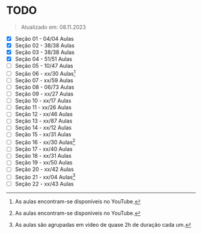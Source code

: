 # TODO

> Atualizado em: 08.11.2023

-   [x] Seção 01 - 04/04 Aulas
-   [x] Seção 02 - 38/38 Aulas
-   [x] Seção 03 - 38/38 Aulas
-   [x] Seção 04 - 51/51 Aulas
-   [ ] Seção 05 - 10/47 Aulas
-   [ ] Seção 06 - xx/30 Aulas[^1]
-   [ ] Seção 07 - xx/59 Aulas
-   [ ] Seção 08 - 06/73 Aulas
-   [ ] Seção 09 - xx/27 Aulas
-   [ ] Seção 10 - xx/17 Aulas
-   [ ] Seção 11 - xx/26 Aulas
-   [ ] Seção 12 - xx/46 Aulas
-   [ ] Seção 13 - xx/87 Aulas
-   [ ] Seção 14 - xx/12 Aulas
-   [ ] Seção 15 - xx/31 Aulas
-   [ ] Seção 16 - xx/30 Aulas[^1]
-   [ ] Seção 17 - xx/40 Aulas
-   [ ] Seção 18 - xx/31 Aulas
-   [ ] Seção 19 - xx/50 Aulas
-   [ ] Seção 20 - xx/42 Aulas
-   [ ] Seção 21 - xx/04 Aulas[^2]
-   [ ] Seção 22 - xx/43 Aulas

[^1]: As aulas encontram-se disponíveis no YouTube.
[^2]: As aulas são agrupadas em vídeo de quase 2h de duração cada um.
